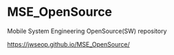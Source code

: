 # MSE_OpenSource
Mobile System Engineering OpenSource(SW) repository

https://jwseop.github.io/MSE_OpenSource/

